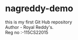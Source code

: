 # nagreddy-demo
this is my first Git Hub repository
<br>
Author - Royal Reddy's.              
Reg no :-115CS22015
